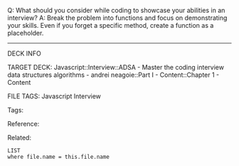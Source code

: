 Q: What should you consider while coding to showcase your abilities in an interview?
A: Break the problem into functions and focus on demonstrating your skills. Even if you forget a specific method, create a function as a placeholder.
<!--ID: 1690026322021-->

---

DECK INFO

TARGET DECK: Javascript::Interview::ADSA - Master the coding interview data structures algorithms - andrei neagoie::Part I - Content::Chapter 1 - Content

FILE TAGS: Javascript Interview

Tags:

Reference:

Related:

```dataview
LIST
where file.name = this.file.name
```
